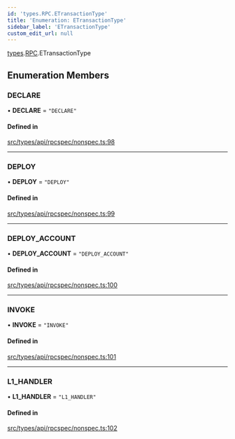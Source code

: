 ```yaml
---
id: 'types.RPC.ETransactionType'
title: 'Enumeration: ETransactionType'
sidebar_label: 'ETransactionType'
custom_edit_url: null
---
```


[types](../namespaces/types.md).[RPC](../namespaces/types.RPC.md).ETransactionType

## Enumeration Members

### DECLARE

• **DECLARE** = `"DECLARE"`

#### Defined in

[src/types/api/rpcspec/nonspec.ts:98](https://github.com/starknet-io/starknet.js/blob/v5.24.3/src/types/api/rpcspec/nonspec.ts#L98)

---

### DEPLOY

• **DEPLOY** = `"DEPLOY"`

#### Defined in

[src/types/api/rpcspec/nonspec.ts:99](https://github.com/starknet-io/starknet.js/blob/v5.24.3/src/types/api/rpcspec/nonspec.ts#L99)

---

### DEPLOY_ACCOUNT

• **DEPLOY_ACCOUNT** = `"DEPLOY_ACCOUNT"`

#### Defined in

[src/types/api/rpcspec/nonspec.ts:100](https://github.com/starknet-io/starknet.js/blob/v5.24.3/src/types/api/rpcspec/nonspec.ts#L100)

---

### INVOKE

• **INVOKE** = `"INVOKE"`

#### Defined in

[src/types/api/rpcspec/nonspec.ts:101](https://github.com/starknet-io/starknet.js/blob/v5.24.3/src/types/api/rpcspec/nonspec.ts#L101)

---

### L1_HANDLER

• **L1_HANDLER** = `"L1_HANDLER"`

#### Defined in

[src/types/api/rpcspec/nonspec.ts:102](https://github.com/starknet-io/starknet.js/blob/v5.24.3/src/types/api/rpcspec/nonspec.ts#L102)
